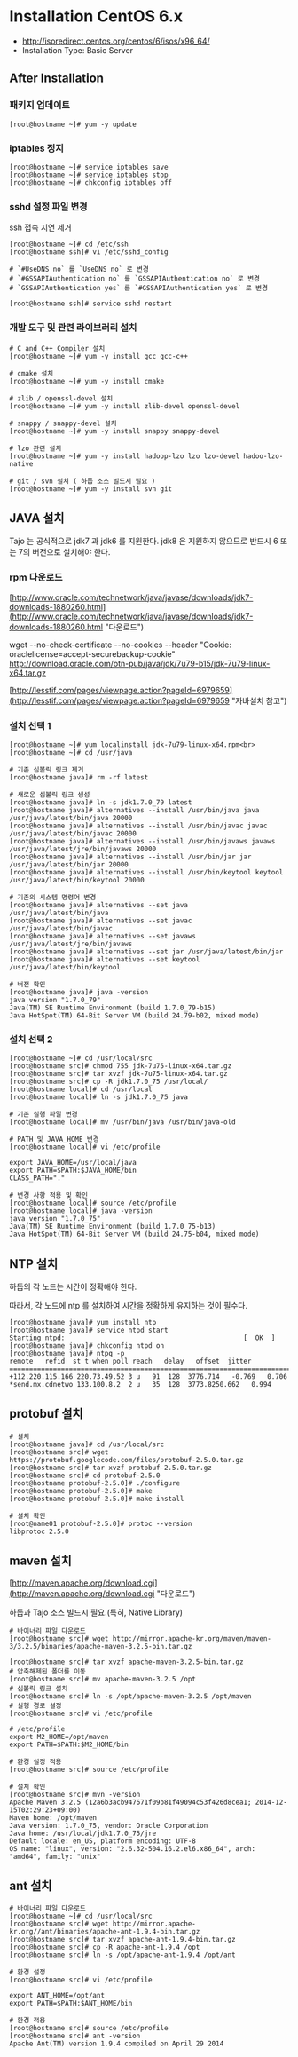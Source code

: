 # Installation CentOS 6.x #

- http://isoredirect.centos.org/centos/6/isos/x96_64/
- Installation Type: Basic Server

## After Installation ##

### 패키지 업데이트 ###

    [root@hostname ~]# yum -y update

### iptables 정지 ###

	[root@hostname ~]# service iptables save
	[root@hostname ~]# service iptables stop
	[root@hostname ~]# chkconfig iptables off

### sshd 설정 파일 변경 ###
ssh 접속 지연 제거

    [root@hostname ~]# cd /etc/ssh
    [root@hostname ssh]# vi /etc/sshd_config

    # `#UseDNS no` 를 `UseDNS no` 로 변경
    # `#GSSAPIAuthentication no` 를 `GSSAPIAuthentication no` 로 변경
    # `GSSAPIAuthentication yes` 를 `#GSSAPIAuthentication yes` 로 변경

	[root@hostname ssh]# service sshd restart	

### 개발 도구 및 관련 라이브러리 설치 ###

	# C and C++ Compiler 설치
	[root@hostname ~]# yum -y install gcc gcc-c++
	
	# cmake 설치
	[root@hostname ~]# yum -y install cmake 

	# zlib / openssl-devel 설치
	[root@hostname ~]# yum -y install zlib-devel openssl-devel 

	# snappy / snappy-devel 설치
	[root@hostname ~]# yum -y install snappy snappy-devel

	# lzo 관련 설치
	[root@hostname ~]# yum -y install hadoop-lzo lzo lzo-devel hadoo-lzo-native

	# git / svn 설치 ( 하둡 소스 빌드시 필요 )
	[root@hostname ~]# yum -y install svn git


## JAVA 설치 ##

Tajo 는 공식적으로 jdk7 과 jdk6 를 지원한다. jdk8 은 지원하지 않으므로 반드시 6 또는 7의 버전으로 설치해야 한다.

### rpm 다운로드 ###

[http://www.oracle.com/technetwork/java/javase/downloads/jdk7-downloads-1880260.html](http://www.oracle.com/technetwork/java/javase/downloads/jdk7-downloads-1880260.html "다운로드")

wget --no-check-certificate --no-cookies --header "Cookie: oraclelicense=accept-securebackup-cookie" http://download.oracle.com/otn-pub/java/jdk/7u79-b15/jdk-7u79-linux-x64.tar.gz

[http://lesstif.com/pages/viewpage.action?pageId=6979659](http://lesstif.com/pages/viewpage.action?pageId=6979659 "자바설치 참고")

### 설치 선택 1 ###

    [root@hostname ~]# yum localinstall jdk-7u79-linux-x64.rpm<br>
    [root@hostname ~]# cd /usr/java
  
	# 기존 심볼릭 링크 제거
    [root@hostname java]# rm -rf latest

	# 새로운 심볼릭 링크 생성
    [root@hostname java]# ln -s jdk1.7.0_79 latest
    [root@hostname java]# alternatives --install /usr/bin/java java /usr/java/latest/bin/java 20000
    [root@hostname java]# alternatives --install /usr/bin/javac javac /usr/java/latest/bin/javac 20000
    [root@hostname java]# alternatives --install /usr/bin/javaws javaws /usr/java/latest/jre/bin/javaws 20000
    [root@hostname java]# alternatives --install /usr/bin/jar jar /usr/java/latest/bin/jar 20000
	[root@hostname java]# alternatives --install /usr/bin/keytool keytool /usr/java/latest/bin/keytool 20000
     
	# 기존의 시스템 명령어 변경
    [root@hostname java]# alternatives --set java /usr/java/latest/bin/java
    [root@hostname java]# alternatives --set javac /usr/java/latest/bin/javac
    [root@hostname java]# alternatives --set javaws /usr/java/latest/jre/bin/javaws
    [root@hostname java]# alternatives --set jar /usr/java/latest/bin/jar
    [root@hostname java]# alternatives --set keytool /usr/java/latest/bin/keytool

	# 버전 확인
    [root@hostname java]# java -version
    java version "1.7.0_79"
    Java(TM) SE Runtime Environment (build 1.7.0_79-b15)
    Java HotSpot(TM) 64-Bit Server VM (build 24.79-b02, mixed mode)

### 설치 선택 2 ###

    [root@hostname ~]# cd /usr/local/src
	[root@hostname src]# chmod 755 jdk-7u75-linux-x64.tar.gz
    [root@hostname src]# tar xvzf jdk-7u75-linux-x64.tar.gz
	[root@hostname src]# cp -R jdk1.7.0_75 /usr/local/
	[root@hostname local]# cd /usr/local
	[root@hostname local]# ln -s jdk1.7.0_75 java
  
	# 기존 실행 파일 변경
    [root@hostname local]# mv /usr/bin/java /usr/bin/java-old
	
	# PATH 및 JAVA_HOME 변경
	[root@hostname local]# vi /etc/profile

	export JAVA_HOME=/usr/local/java
	export PATH=$PATH:$JAVA_HOME/bin
	CLASS_PATH="."

	# 변경 사항 적용 및 확인
    [root@hostname local]# source /etc/profile
	[root@hostname local]# java -version
    java version "1.7.0_75"
	Java(TM) SE Runtime Environment (build 1.7.0_75-b13)
	Java HotSpot(TM) 64-Bit Server VM (build 24.75-b04, mixed mode)

## NTP 설치 ##

하둡의 각 노드는 시간이 정확해야 한다.

따라서, 각 노드에 ntp 를 설치하여 시간을 정확하게 유지하는 것이 필수다.

    [root@hostname java]# yum install ntp
	[root@hostname java]# service ntpd start
	Starting ntpd:                                             [  OK  ]
	[root@hostname java]# chkconfig ntpd on
    [root@hostname java]# ntpq -p
    remote   refid  st t when poll reach   delay   offset  jitter
    ==============================================================================
    +112.220.115.166 220.73.49.52 3 u   91  128  3776.714   -0.769   0.706
    *send.mx.cdnetwo 133.100.8.2  2 u   35  128  3773.8250.662   0.994	

## protobuf 설치 ##

	# 설치
    [root@hostname java]# cd /usr/local/src
	[root@hostname src]# wget https://protobuf.googlecode.com/files/protobuf-2.5.0.tar.gz
	[root@hostname src]# tar xvzf protobuf-2.5.0.tar.gz
	[root@hostname src]# cd protobuf-2.5.0
	[root@hostname protobuf-2.5.0]# ./configure
	[root@hostname protobuf-2.5.0]# make
	[root@hostname protobuf-2.5.0]# make install
	
	# 설치 확인
	[root@name01 protobuf-2.5.0]# protoc --version
	libprotoc 2.5.0

## maven 설치 ##

[http://maven.apache.org/download.cgi](http://maven.apache.org/download.cgi "다운로드")

하둡과 Tajo 소스 빌드시 필요.(특히, Native Library)

	# 바이너리 파일 다운로드
	[root@hostname src]# wget http://mirror.apache-kr.org/maven/maven-3/3.2.5/binaries/apache-maven-3.2.5-bin.tar.gz

	[root@hostname src]# tar xvzf apache-maven-3.2.5-bin.tar.gz
	# 압축해제된 폴더를 이동
	[root@hostname src]# mv apache-maven-3.2.5 /opt
	# 심볼릭 링크 설치
	[root@hostname src]# ln -s /opt/apache-maven-3.2.5 /opt/maven
	# 실행 경로 설정
	[root@hostname src]# vi /etc/profile
	
	# /etc/profile
	export M2_HOME=/opt/maven
	export PATH=$PATH:$M2_HOME/bin

	# 환경 설정 적용
	[root@hostname src]# source /etc/profile

	# 설치 확인
	[root@hostname src]# mvn -version
	Apache Maven 3.2.5 (12a6b3acb947671f09b81f49094c53f426d8cea1; 2014-12-15T02:29:23+09:00)
	Maven home: /opt/maven
	Java version: 1.7.0_75, vendor: Oracle Corporation
	Java home: /usr/local/jdk1.7.0_75/jre
	Default locale: en_US, platform encoding: UTF-8
	OS name: "linux", version: "2.6.32-504.16.2.el6.x86_64", arch: "amd64", family: "unix"

## ant 설치 ##

	# 바이너리 파일 다운로드
	[root@hostname ~]# cd /usr/local/src 
	[root@hostname src]# wget http://mirror.apache-kr.org//ant/binaries/apache-ant-1.9.4-bin.tar.gz
	[root@hostname src]# tar xvzf apache-ant-1.9.4-bin.tar.gz
	[root@hostname src]# cp -R apache-ant-1.9.4 /opt
	[root@hostname src]# ln -s /opt/apache-ant-1.9.4 /opt/ant

	# 환경 설정
	[root@hostname src]# vi /etc/profile
	
	export ANT_HOME=/opt/ant
	export PATH=$PATH:$ANT_HOME/bin

	# 환경 적용
	[root@hostname src]# source /etc/profile
	[root@hostname src]# ant -version
	Apache Ant(TM) version 1.9.4 compiled on April 29 2014

	
	


